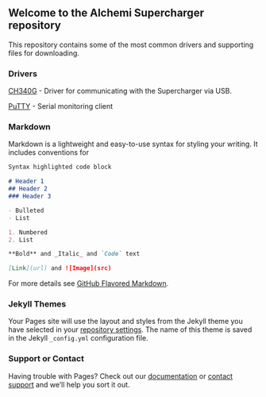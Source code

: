 ## Welcome to the Alchemi Supercharger repository

This repository contains some of the most common drivers and supporting files for downloading. 

### Drivers

[CH340G](https://github.com/AlchemiTechnologies/Supercharger/raw/master/CH341SER.zip) - Driver for communicating with the Supercharger via USB. 

[PuTTY](https://github.com/AlchemiTechnologies/Supercharger/raw/master/putty-64bit-0.73-installer.msi) - Serial monitoring client

### Markdown

Markdown is a lightweight and easy-to-use syntax for styling your writing. It includes conventions for

```markdown
Syntax highlighted code block

# Header 1
## Header 2
### Header 3

- Bulleted
- List

1. Numbered
2. List

**Bold** and _Italic_ and `Code` text

[Link](url) and ![Image](src)
```

For more details see [GitHub Flavored Markdown](https://guides.github.com/features/mastering-markdown/).

### Jekyll Themes

Your Pages site will use the layout and styles from the Jekyll theme you have selected in your [repository settings](https://github.com/AlchemiTechnologies/Supercharger/settings). The name of this theme is saved in the Jekyll `_config.yml` configuration file.

### Support or Contact

Having trouble with Pages? Check out our [documentation](https://help.github.com/categories/github-pages-basics/) or [contact support](https://github.com/contact) and we’ll help you sort it out.
